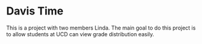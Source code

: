 # Davis Time
This is a project with two members Linda. The main goal to do this project is to allow students at UCD can view grade distribution easily.
